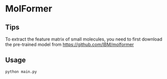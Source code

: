 # MolFormer
## Tips
To extract the feature matrix of small molecules, you need to first download the pre-trained model from https://github.com/IBM/molformer
## Usage
    python main.py 
